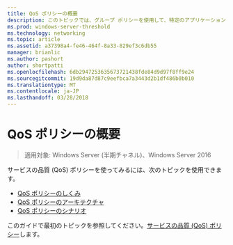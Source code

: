 ```yaml
---
title: QoS ポリシーの概要
description: このトピックでは、グループ ポリシーを使用して、特定のアプリケーションと Windows Server 2016 でのサービスのネットワーク トラフィックの帯域幅の優先順位を設定することができるサービスの品質 (QoS) ポリシーの概要トピックへのリンクを示します。
ms.prod: windows-server-threshold
ms.technology: networking
ms.topic: article
ms.assetid: a37398a4-fe46-464f-8a33-829ef3c6db55
manager: brianlic
ms.author: pashort
author: shortpatti
ms.openlocfilehash: 6db2947253635673721438fde84d9d97f8ff9e24
ms.sourcegitcommit: 19d9da87d87c9eefbca7a3443d2b1df486b0b010
ms.translationtype: MT
ms.contentlocale: ja-JP
ms.lasthandoff: 03/28/2018
---
```

# <a name="getting-started-with-qos-policy"></a>QoS ポリシーの概要

>適用対象: Windows Server (半期チャネル)、Windows Server 2016

サービスの品質 \(QoS\) ポリシーを使ってみるには、次のトピックを使用できます。

- [QoS ポリシーのしくみ](qos-policy-works.md)
- [QoS ポリシーのアーキテクチャ](qos-policy-architecture.md)
- [QoS ポリシーのシナリオ](qos-policy-scenarios.md)


このガイドで最初のトピックを参照してください。[サービスの品質 (QoS) ポリシー](qos-policy-top.md)します。
